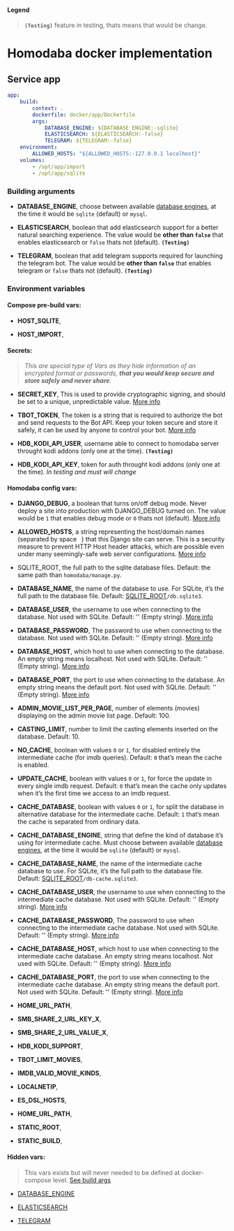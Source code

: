 #### Legend
> **`(Testing)`** feature in testing, thats means that would be change.

# Homodaba docker implementation
## Service app
```yaml
app:
    build:
        context: .
        dockerfile: docker/app/Dockerfile
        args:
            DATABASE_ENGINE: ${DATABASE_ENGINE:-sqlite}
            ELASTICSEARCH: ${ELASTICSEARCH:-false}
            TELEGRAM: ${TELEGRAM:-false}
    environment:
        ALLOWED_HOSTS: "${ALLOWED_HOSTS:-127.0.0.1 localhost}"
    volumes:
        - /opt/app/import
        - /opt/app/sqlite
```
### <a name="app-build-args"></a>Building arguments
 - <a name="app-build-args-database-engine"></a>**DATABASE_ENGINE**, choose between available [database engines](https://docs.djangoproject.com/en/3.2/ref/settings/#engine), at the time it would be `sqlite` (default) or `mysql`.
    
 - <a name="app-build-args-elasticsearch"></a>**ELASTICSEARCH**, boolean that add elasticsearch support for a better natural searching experience. The value would be **other than `false`** that enables elasticsearch or `false` thats not (default). **`(Testing)`**

 - <a name="app-build-args-telegram"></a>**TELEGRAM**, boolean that add telegram supports required for launching the telegram bot. The value would be **other than `false`** that enables telegram or `false` thats not (default). **`(Testing)`**

### Environment variables

#### **Compose pre-build vars:**

- **HOST_SQLITE**,

- **HOST_IMPORT**,

#### **Secrets:**

> *This are special type of Vars as they hide information of an encrypted format or passwords, **that you would keep secure and store safely and never share**.*

- **SECRET_KEY**, This is used to provide cryptographic signing, and should be set to a unique, unpredictable value. [More info](https://docs.djangoproject.com/en/3.2/ref/settings/#secret-key)

- **TBOT_TOKEN**, The token is a string that is required to authorize the bot and send requests to the Bot API. Keep your token secure and store it safely, it can be used by anyone to control your bot. [More info](https://core.telegram.org/bots#6-botfather)

- **HDB_KODI_API_USER**, username able to connect to homodaba server throught kodi addons (only one at the time). **`(Testing)`**

- **HDB_KODI_API_KEY**, token for auth throught kodi addons (only one at the time). *In testing and must will change*


#### **Homodaba config vars:**

- **DJANGO_DEBUG**, a boolean that turns on/off debug mode. Never deploy a site into production with DJANGO_DEBUG turned on. The value would be `1` that enables debug mode or `0` thats not (default). [More info](https://docs.djangoproject.com/en/3.2/ref/settings/#debug)

- **ALLOWED_HOSTS**, a string representing the host/domain names (separated by space ` `) that this Django site can serve. This is a security measure to prevent HTTP Host header attacks, which are possible even under many seemingly-safe web server configurations. [More info](https://docs.djangoproject.com/en/3.2/ref/settings/#allowed-hosts)

- <a name="app-other-args-sqlite-root"></a>SQLITE_ROOT, the full path to the sqlite database files. Default: the same path than `homodaba/manage.py`.

- **DATABASE_NAME**, the name of the database to use. For SQLite, it’s the full path to the database file. Default: [SQLITE_ROOT](#app-other-args-sqlite-root)`/db.sqlite3`.

- **DATABASE_USER**, the username to use when connecting to the database. Not used with SQLite. Default: '' (Empty string). [More info](https://docs.djangoproject.com/en/3.2/ref/settings/#user)

- **DATABASE_PASSWORD**, The password to use when connecting to the database. Not used with SQLite. Default: '' (Empty string). [More info](https://docs.djangoproject.com/en/3.2/ref/settings/#password)

- **DATABASE_HOST**, which host to use when connecting to the database. An empty string means localhost. Not used with SQLite. Default: '' (Empty string). [More info](https://docs.djangoproject.com/en/3.2/ref/settings/#host)

- **DATABASE_PORT**, the port to use when connecting to the database. An empty string means the default port. Not used with SQLite. Default: '' (Empty string). [More info](https://docs.djangoproject.com/en/3.2/ref/settings/#port)

- **ADMIN_MOVIE_LIST_PER_PAGE**, number of elements (movies) displaying on the admin movie list page. Default: 100.

- **CASTING_LIMIT**, number to limit the casting elements inserted on the database. Default: 10.

- **NO_CACHE**, boolean with values `0` or `1`, for disabled entirely the intermediate cache (for imdb queries). Default: `0` that’s mean the cache is enabled.

- **UPDATE_CACHE**, boolean with values `0` or `1`, for force the update in every single imdb request. Default: `0` that’s mean the cache only updates when it’s the first time we access to an imdb request.

- **CACHE_DATABASE**, boolean with values `0` or `1`, for split the database in alternative database for the intermediate cache. Default: `1` that’s mean the cache is separated from ordinary data.

- **CACHE_DATABASE_ENGINE**, string that define the kind of database it’s using for intermediate cache. Must choose between available [database engines](https://docs.djangoproject.com/en/3.2/ref/settings/#engine), at the time it would be `sqlite` (default) or `mysql`.

- **CACHE_DATABASE_NAME**, the name of the intermediate cache database to use. For SQLite, it’s the full path to the database file. Default: [SQLITE_ROOT](#app-other-args-sqlite-root)`/db-cache.sqlite3`.

- **CACHE_DATABASE_USER**, the username to use when connecting to the intermediate cache database. Not used with SQLite. Default: '' (Empty string). [More info](https://docs.djangoproject.com/en/3.2/ref/settings/#user)

- **CACHE_DATABASE_PASSWORD**, The password to use when connecting to the intermediate cache database. Not used with SQLite. Default: '' (Empty string). [More info](https://docs.djangoproject.com/en/3.2/ref/settings/#password)

- **CACHE_DATABASE_HOST**, which host to use when connecting to the intermediate cache database. An empty string means localhost. Not used with SQLite. Default: '' (Empty string). [More info](https://docs.djangoproject.com/en/3.2/ref/settings/#host)

- **CACHE_DATABASE_PORT**, the port to use when connecting to the intermediate cache database. An empty string means the default port. Not used with SQLite. Default: '' (Empty string). [More info](https://docs.djangoproject.com/en/3.2/ref/settings/#port)

- **HOME_URL_PATH**,

- **SMB_SHARE_2_URL_KEY_X**,

- **SMB_SHARE_2_URL_VALUE_X**,

- **HDB_KODI_SUPPORT**, 

- **TBOT_LIMIT_MOVIES**,

- **IMDB_VALID_MOVIE_KINDS**,

- **LOCALNETIP**,

- **ES_DSL_HOSTS**,

- **HOME_URL_PATH**,

- **STATIC_ROOT**,

- **STATIC_BUILD**,


#### **Hidden vars:**

> This vars exists but will never needed to be defined at docker-compose level. [See build args](#app-build-args)

- [DATABASE_ENGINE](#app-build-args-database-engine)

- [ELASTICSEARCH](#app-build-args-elasticsearch)

- [TELEGRAM](#app-build-args-telegram)


